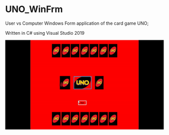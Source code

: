 # UNO_WinFrm
User vs Computer Windows Form application of the card game UNO;

Written in C# using Visual Studio 2019

![Workflow_GIF](Screenshott.gif)
